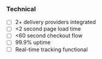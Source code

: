 ### Technical

- [ ] 2+ delivery providers integrated
- [ ] <2 second page load time
- [ ] <60 second checkout flow
- [ ] 99.9% uptime
- [ ] Real-time tracking functional

